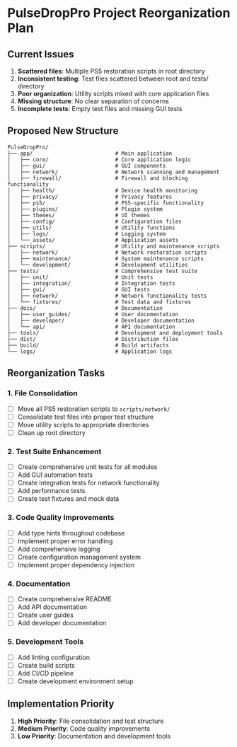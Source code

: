 # PulseDropPro Project Reorganization Plan

## Current Issues
1. **Scattered files**: Multiple PS5 restoration scripts in root directory
2. **Inconsistent testing**: Test files scattered between root and tests/ directory
3. **Poor organization**: Utility scripts mixed with core application files
4. **Missing structure**: No clear separation of concerns
5. **Incomplete tests**: Empty test files and missing GUI tests

## Proposed New Structure

```
PulseDropPro/
├── app/                          # Main application
│   ├── core/                     # Core application logic
│   ├── gui/                      # GUI components
│   ├── network/                  # Network scanning and management
│   ├── firewall/                 # Firewall and blocking functionality
│   ├── health/                   # Device health monitoring
│   ├── privacy/                  # Privacy features
│   ├── ps5/                      # PS5-specific functionality
│   ├── plugins/                  # Plugin system
│   ├── themes/                   # UI themes
│   ├── config/                   # Configuration files
│   ├── utils/                    # Utility functions
│   ├── logs/                     # Logging system
│   └── assets/                   # Application assets
├── scripts/                      # Utility and maintenance scripts
│   ├── network/                  # Network restoration scripts
│   ├── maintenance/              # System maintenance scripts
│   └── development/              # Development utilities
├── tests/                        # Comprehensive test suite
│   ├── unit/                     # Unit tests
│   ├── integration/              # Integration tests
│   ├── gui/                      # GUI tests
│   ├── network/                  # Network functionality tests
│   └── fixtures/                 # Test data and fixtures
├── docs/                         # Documentation
│   ├── user_guides/              # User documentation
│   ├── developer/                # Developer documentation
│   └── api/                      # API documentation
├── tools/                        # Development and deployment tools
├── dist/                         # Distribution files
├── build/                        # Build artifacts
└── logs/                         # Application logs
```

## Reorganization Tasks

### 1. File Consolidation
- [ ] Move all PS5 restoration scripts to `scripts/network/`
- [ ] Consolidate test files into proper test structure
- [ ] Move utility scripts to appropriate directories
- [ ] Clean up root directory

### 2. Test Suite Enhancement
- [ ] Create comprehensive unit tests for all modules
- [ ] Add GUI automation tests
- [ ] Create integration tests for network functionality
- [ ] Add performance tests
- [ ] Create test fixtures and mock data

### 3. Code Quality Improvements
- [ ] Add type hints throughout codebase
- [ ] Implement proper error handling
- [ ] Add comprehensive logging
- [ ] Create configuration management system
- [ ] Implement proper dependency injection

### 4. Documentation
- [ ] Create comprehensive README
- [ ] Add API documentation
- [ ] Create user guides
- [ ] Add developer documentation

### 5. Development Tools
- [ ] Add linting configuration
- [ ] Create build scripts
- [ ] Add CI/CD pipeline
- [ ] Create development environment setup

## Implementation Priority
1. **High Priority**: File consolidation and test structure
2. **Medium Priority**: Code quality improvements
3. **Low Priority**: Documentation and development tools 